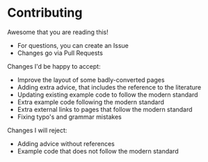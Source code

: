 # Contributing

Awesome that you are reading this!

 * For questions, you can create an Issue
 * Changes go via Pull Requests

Changes I'd be happy to accept:

 * Improve the layout of some badly-converted pages
 * Adding extra advice, that includes the reference to the literature
 * Updating existing example code to follow the modern standard
 * Extra example code following the modern standard
 * Extra external links to pages that follow the modern standard
 * Fixing typo's and grammar mistakes

Changes I will reject:

 * Adding advice without references
 * Example code that does not follow the modern standard